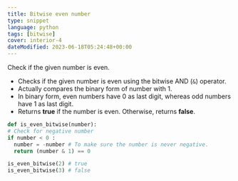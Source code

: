 ```yaml
---
title: Bitwise even number
type: snippet
language: python
tags: [bitwise]
cover: interior-4
dateModified: 2023‐06‐18T05:24:48+00:00
---
```


Check if the given number is even.

- Checks if the given number is even using the bitwise AND (`&`) operator.
- Actually compares the binary form of number with 1.
- In binary form, even numbers have 0 as last digit, whereas odd numbers have 1 as last digit.
- Returns **true** if the number is even. Otherwise, returns **false**.

```py
def is_even_bitwise(number):
# Check for negative number
if number < 0 :
  number = -number # To make sure the number is never negative.
  return (number & 1) == 0
```

```py
is_even_bitwise(2) # true
is_even_bitwise(3) # false
```

